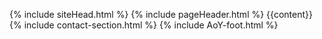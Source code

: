 {% include siteHead.html %}
{% include pageHeader.html %}
{{content}}
{% include contact-section.html %}
{% include AoY-foot.html %}
<script type="text/javascript" src="../script/victorScripts/recentposts.js"></script>
<script type="text/javascript" src="../script/victorScripts/dropDownMenu.js"></script>
<script src="https://kit.fontawesome.com/4c38acae5e.js" crossorigin="anonymous"></script>